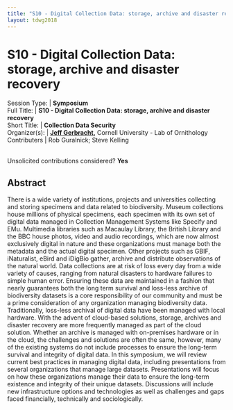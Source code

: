 ```yaml
---
title: "S10 - Digital Collection Data: storage, archive and disaster recovery"
layout: tdwg2018
---
```


# S10 - Digital Collection Data: storage, archive and disaster recovery

Session Type: | **Symposium**  
Full Title:   | **S10 - Digital Collection Data: storage, archive and disaster recovery**  
Short Title:  | **Collection Data Security**  
Organizer(s): | **[Jeff Gerbracht](mailto:jag73@cornell.edu),** Cornell University - Lab of Ornithology
Contributers  | Rob Guralnick; Steve Kelling


<p><br />Unsolicited contributions considered? <strong>Yes</strong></p>

<!--
**Is your session open to unsolicited contributions?** Yes
**How many 80-minute sessions are you requesting?** 1
**Technical Requirements:**
-->

## Abstract  

There is a wide variety of institutions, projects and universities collecting and storing specimens and data related to biodiversity. Museum collections house millions of physical specimens, each specimen with its own set of digital data managed in Collection Management Systems like Specify and EMu. Multimedia libraries such as Macaulay Library, the British Library and the BBC house photos, video and audio recordings, which are now almost exclusively digital in nature and these organizations must manage both the metadata and the actual digital specimen. Other projects such as GBIF, iNaturalist, eBird and iDigBio gather, archive and distribute observations of the natural world. Data collections are at risk of loss every day from a wide variety of causes, ranging from natural disasters to hardware failures to simple human error. Ensuring these data are maintained in a fashion that nearly guarantees both the long term survival and loss-less archive of biodiversity datasets is a core responsibility of our community and must be a prime consideration of any organization managing biodiversity data. Traditionally, loss-less archival of digital data have been managed with local hardware. With the advent of cloud-based solutions, storage, archives and disaster recovery are more frequently managed as part of the cloud solution. Whether an archive is managed with on-premises hardware or in the cloud, the challenges and solutions are often the same, however, many of the existing systems do not include processes to ensure the long-term survival and integrity of digital data. In this symposium, we will review current best practices in managing digital data, including presentations from several organizations that manage large datasets. Presentations will focus on how these organizations manage their data to ensure the long-term existence and integrity of their unique datasets. Discussions will include new infrastructure options and technologies as well as challenges and gaps faced financially, technically and sociologically.
